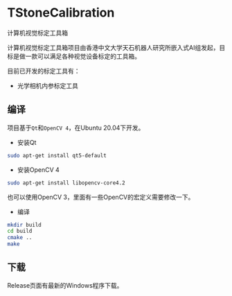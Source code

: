 # TStoneCalibration
计算机视觉标定工具箱

计算机视觉标定工具箱项目由香港中文大学天石机器人研究所嵌入式AI组发起，目标是做一款可以满足各种视觉设备标定的工具箱。

目前已开发的标定工具有：
* 光学相机内参标定工具

## 编译
项目基于`Qt`和`OpenCV 4`，在Ubuntu 20.04下开发。
* 安装Qt
```bash
sudo apt-get install qt5-default
```
* 安装OpenCV 4
```bash
sudo apt-get install libopencv-core4.2
```

也可以使用OpenCV 3，里面有一些OpenCV的宏定义需要修改一下。

* 编译
```bash
mkdir build
cd build
cmake ..
make
```

## 下载
Release页面有最新的Windows程序下载。

